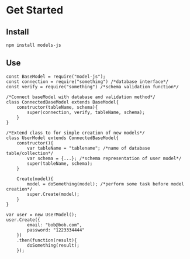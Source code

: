 # Get Started

## Install

`npm install models-js`

## Use


    const BaseModel = require("model-js");
    const connection = require("something") /*database interface*/
    const verify = require("something") /*schema validation function*/
    
    /*Connect baseModel with database and validation method*/
    class ConnectedBaseModel extends BaseModel{
        constructor(tableName, schema){
            super(connection, verify, tableName, schema);
        }
    }

    /*Extend class to for simple creation of new models*/
    class UserModel extends ConnectedBaseModel{
        constructor(){
            var tableName = "tablename"; /*name of database table/collection*/
            var schema = {...}; /*schema representation of user model*/
            super(tableName, schema);
        }
    
        Create(model){
            model = doSomething(model); /*perform some task before model creation*/
            super.Create(model);
        }
    }
    
    var user = new UserModel();
    user.Create({
            email: "bob@bob.com",
            password: "1223334444"
        })
        .then(function(result){
            doSomething(result);
        });
